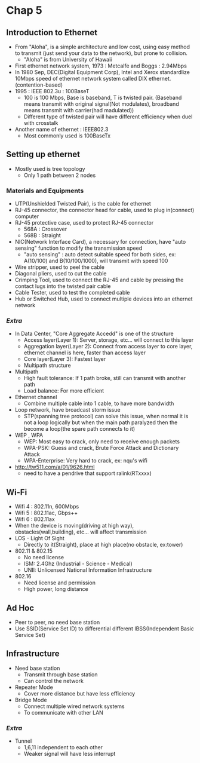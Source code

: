 # **Chap 5**
## **Introduction to Ethernet**
* From "Aloha", is a simple architecture and low cost, using easy method to transmit (just send your data to the network), but prone to collision.
    - "Aloha" is from University of Hawaii
* First ethernet network system, 1973 : Metcalfe and Boggs : 2.94Mbps
* In 1980 Sep, DEC(Digital Equipment Corp), Intel and Xerox standardlize 10Mbps speed of ethernet network system called DIX ethernet. (contention-based)
* 1995 : IEEE 802.3u : 100BaseT
    - 100 is 100 Mbps, Base is baseband, T is twisted pair. (Baseband means transmit with original signal(Not modulates), broadband means transmit with carrier(had madulated))
    - Different type of twisted pair will have different efficiency when duel with crosstalk
* Another name of ethernet : IEEE802.3
    - Most commonly used is 100BaseTx

## **Setting up ethernet**
* Mostly used is tree topology
    - Only 1 path between 2 nodes

### **Materials and Equipments**
* UTP(Unshielded Twisted Pair), is the cable for ethernet
* RJ-45 connector, the connector head for cable, used to plug in(connect) computer
* RJ-45 protective case, used to protect RJ-45 connector
    - 568A : Crossover
    - 568B : Straight
* NIC(Network Interface Card), a necessary for connection, have "auto sensing" function to modify the transmission speed
    - "auto sensing" : auto detect suitable speed for both sides, ex: A(10/100) and B(10/100/1000), will transmit with speed 100
* Wire stripper, used to peel the cable 
* Diagonal pliers, used to cut the cable
* Crimping Tool, used to connect the RJ-45 and cable by pressing the contact lugs into the twisted pair cable
* Cable Tester, used to test the completed cable
* Hub or Switched Hub, used to connect multiple devices into an ethernet network

### _Extra_
* In Data Center, "Core Aggregate Accedd" is one of the structure
    - Access layer(Layer 1): Server, storage, etc... will connect to this layer
    - Aggregation layer(Layer 2): Connect from access layer to core layer, ethernet channel is here, faster than access layer
    - Core layer(Layer 3): Fastest layer
    - Multipath structure
* Multipath
    - High fault tolerance: If 1 path broke, still can transmit with another path
    - Load balance: For more efficient
* Ethernet channel
    - Combine multiple cable into 1 cable, to have more bandwidth
* Loop network, have broadcast storm issue
    - STP(spanning tree protocol) can solve this issue, when normal it is not a loop logically but when the main path paralyzed then the become a loop(the spare path connects to it)
* WEP , WPA
    - WEP: Most easy to crack, only need to receive enough packets
    - WPA-PSK: Guess and crack, Brute Force Attack and Dictionary Attack
    - WPA-Enterprise: Very hard to crack, ex: nqu's wifi
* http://tw511.com/a/01/9626.html 
    - need to have a pendrive that support ralink(RTxxxx)


## **Wi-Fi**
* Wifi 4 : 802.11n, 600Mbps
* Wifi 5 : 802.11ac, Gbps++
* Wifi 6 : 802.11ax
* When the device is moving(driving at high way), obstacles(wall,building), etc... will affect transmission
* LOS - Light Of Sight
    - Directly to it(Straight), place at high place(no obstacle, ex:tower)
* 802.11 & 802.15 
    - No need license
    - ISM: 2.4Ghz (Industrial - Science - Medical)
    - UNII: Unlicensed National Information Infrastructure 
* 802.16 
    - Need license and permission
    - High power, long distance

## **Ad Hoc**
* Peer to peer, no need base station
* Use SSID(Service Set ID) to differential different IBSS(Independent Basic Service Set)

## **Infrastructure**
* Need base station
    - Transmit through base station
    - Can control the network
* Repeater Mode
    - Cover more distance but have less efficiency
* Bridge Mode
    - Connect multiple wired network systems
    - To communicate with other LAN
### _Extra_
* Tunnel
    - 1,6,11 independent to each other
    - Weaker signal will have less interrupt